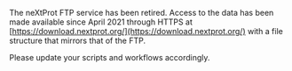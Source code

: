 The neXtProt FTP service has been retired. Access to the data has been made available since April 2021 through HTTPS at [https://download.nextprot.org/](https://download.nextprot.org/) with a file structure that mirrors that of the FTP.
 
Please update your scripts and workflows accordingly.

